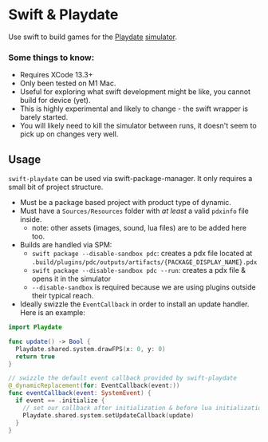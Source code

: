 # Swift & Playdate

Use swift to build games for the [Playdate](https://play.date) [simulator](https://sdk.play.date/1.9.3/#using-playdate-simulator).

### Some things to know:
- Requires XCode 13.3+ 
- Only been tested on M1 Mac.
- Useful for exploring what swift development might be like, you cannot build for device (yet).
- This is highly experimental and likely to change - the swift wrapper is barely started.
- You will likely need to kill the simulator between runs, it doesn't seem to pick up on changes very well.

## Usage

`swift-playdate` can be used via swift-package-manager. It only requires a small bit of project structure.

- Must be a package based project with product type of dynamic.
- Must have a `Sources/Resources` folder with *at least* a valid `pdxinfo` file inside.
	- note: other assets (images, sound, lua files) are to be added here too.
- Builds are handled via SPM:
	- `swift package --disable-sandbox pdc`: creates a pdx file located at `.build/plugins/pdc/outputs/artifacts/{PACKAGE_DISPLAY_NAME}.pdx`
	- `swift package --disable-sandbox pdc --run`: creates a pdx file & opens it in the simulator
  - `--disable-sandbox` is required because we are using plugins outside their typical reach.
- Ideally swizzle the `EventCallback` in order to install an update handler. Here is an example:
```swift
import Playdate

func update() -> Bool {
  Playdate.shared.system.drawFPS(x: 0, y: 0)
  return true
}

// swizzle the default event callback provided by swift-playdate
@_dynamicReplacement(for: EventCallback(event:))
func eventCallback(event: SystemEvent) {
  if event == .initialize {
    // set our callback after initialization & before lua initialization
    Playdate.shared.system.setUpdateCallback(update)
  }
}
```
